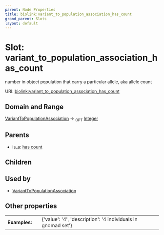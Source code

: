 ```yaml
---
parent: Node Properties
title: biolink:variant_to_population_association_has_count
grand_parent: Slots
layout: default
---
```


# Slot: variant_to_population_association_has_count


number in object population that carry a particular allele, aka allele count

URI: [biolink:variant_to_population_association_has_count](https://w3id.org/biolink/vocab/variant_to_population_association_has_count)

## Domain and Range

[VariantToPopulationAssociation](VariantToPopulationAssociation.md) ->  <sub>OPT</sub> [Integer](types/Integer.md)

## Parents

 *  is_a: [has count](has_count.md)

## Children


## Used by

 * [VariantToPopulationAssociation](VariantToPopulationAssociation.md)

## Other properties

|  |  |  |
| --- | --- | --- |
| **Examples:** | | {'value': '4', 'description': '4 individuals in gnomad set'} |

